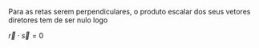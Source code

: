 Para as retas serem perpendiculares, o produto escalar dos seus vetores diretores tem de ser nulo logo

$\vec{r} \cdot \vec{s}=0$